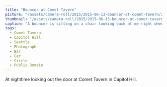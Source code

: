 ```yaml
---
title: "Bouncer at Comet Tavern"
picture: "/assets/camera-roll/2015/2015-06-13-bouncer-at-comet-tavern/20150613_045800694_iOS.jpg"
thumbnail: "/assets/camera-roll/2015/2015-06-13-bouncer-at-comet-tavern/20150613_045800694_iOS-thumbnail.jpg"
caption: "A bouncer is sitting on a chair looking back at me right when I was attempting to picture the lights of the street."
tags:
  - Comet Tavern
  - Capitol Hill
  - Seattle
  - Photograph
  - Bar
  - Car
  - Circle
  - Public Domain
---
```

At nighttime looking out the door at Comet Tavern in Capitol Hill.
